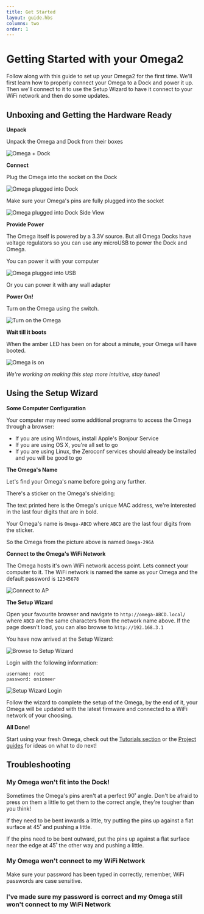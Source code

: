 ```yaml
---
title: Get Started
layout: guide.hbs
columns: two
order: 1
---
```



# Getting Started with your Omega2

Follow along with this guide to set up your Omega2 for the first time. We'll first learn how to properly connect your Omega to a Dock and power it up. Then we'll connect to it to use the Setup Wizard to have it connect to your WiFi network and then do some updates.

[//]: # (Second sentence above is awkward)
[//]: # (LAZAR: include case where there is no dock)


[//]: # (Prepare the Hardware)

## Unboxing and Getting the Hardware Ready

**Unpack**

Unpack the Omega and Dock from their boxes

![Omega + Dock](./img/unbox-1-omega-with-dock.jpg "Omega + Dock")

**Connect**

Plug the Omega into the socket on the Dock

![Omega plugged into Dock](./img/unbox-2-omega-on-dock.jpg "Omega Plugged into Dock")

Make sure your Omega's pins are fully plugged into the socket

![Omega plugged into Dock Side View](./img/unbox-3-omega-on-dock-side.jpg)

**Provide Power**

The Omega itself is powered by a 3.3V source. But all Omega Docks have voltage regulators so you can use any microUSB to power the Dock and Omega.

[//]: # (ADD THIS: Plug a microUSB into your Omega)
[//]: # (ADD PHOTO)

You can power it with your computer

![Omega plugged into USB](./img/unbox-4-omega-provide-power.jpg "Omega plugged into USB")

Or you can power it with any wall adapter

[//]: # (include image of wall adapter)

**Power On!**

Turn on the Omega using the switch.

![Turn on the Omega](./img/unbox-5-omega-switched-on.jpg "Turn on the Omega")

**Wait till it boots**

When the amber LED has been on for about a minute, your Omega will have booted.

![Omega is on](./img/unbox-6-omega-led-detail.jpg "Omega is on")

*We're working on making this step more intuitive, stay tuned!*

[//]: # (LAZAR: need to fix Omega LED in the firmware, when fixed, make sure to give time estimate for how long boot takes)


[//]: # (GUI SETUP)

## Using the Setup Wizard

**Some Computer Configuration**

Your computer may need some additional programs to access the Omega through a browser:
* If you are using Windows, install Apple's Bonjour Service
* If you are using OS X, you're all set to go
* If you are using Linux, the Zeroconf services should already be installed and you will be good to go

**The Omega's Name**

Let's find your Omega's name before going any further.

There's a sticker on the Omega's shielding:

[//]: # (Need image of production omega here)

The text printed here is the Omega's unique MAC address, we're interested in the last four digits that are in bold.

Your Omega's name is `Omega-ABCD` where `ABCD` are the last four digits from the sticker.

So the Omega from the picture above is named `Omega-296A`


**Connect to the Omega's WiFi Network**

The Omega hosts it's own WiFi network access point. Lets connect your computer to it. The WiFi network is named the same as your Omega and the default password is `12345678`

![Connect to AP](./img/setup-1-connect-to-wifi.png "Connect to AP")


**The Setup Wizard**

Open your favourite browser and navigate to `http://omega-ABCD.local/` where `ABCD` are the same characters from the network name above. If the page doesn't load, you can also browse to `http://192.168.3.1`

You have now arrived at the Setup Wizard:

![Browse to Setup Wizard](./img/setup-2-wizard-start.png "Browse to Setup Wizard")

Login with the following information:
```
username: root
password: onioneer
```

![Setup Wizard Login](./img/setup-3-wizard-login.png "Browse to Setup Wizard")

Follow the wizard to complete the setup of the Omega, by the end of it, your Omega will be updated with the latest firmware and connected to a WiFi network of your choosing.

**All Done!**

Start using your fresh Omega, check out the [Tutorials section](./Tutorials/Contents) or the [Project guides](./Projects/Contents) for ideas on what to do next!

[//]: # (TODO: fix the links above when the content is available)


## Troubleshooting

### My Omega won't fit into the Dock!

Sometimes the Omega's pins aren't at a perfect 90˚ angle. Don't be afraid to press on them a little to get them to the correct angle, they're tougher than you think!

If they need to be bent inwards a little, try putting the pins up against a flat surface at 45˚ and pushing a little.

[//]: # (IMAGE OF THIS ACTION)

If the pins need to be bent outward, put the pins up against a flat surface near the edge at 45˚ the other way and pushing a little.

[//]: # (IMAGE OF THIS ACTION)

### My Omega won't connect to my WiFi Network

Make sure your password has been typed in correctly, remember, WiFi passwords are case sensitive.

### I've made sure my password is correct and my Omega still won't connect to my WiFi Network

[//]: # (explanation regarding Omega's IP address)
